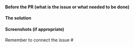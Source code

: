 #### Before the PR (what is the issue or what needed to be done)
#### The solution
#### Screenshots (if appropriate)

Remember to connect the issue #
